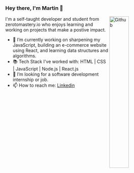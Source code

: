 ### Hey there, I'm Martin  👋

<img width="35%" align="right" alt="Github" src="https://user-images.githubusercontent.com/48678280/88862734-4903af80-d201-11ea-968b-9c939d88a37c.gif" />

I'm a self-taught developer and student from zerotomastery.io who enjoys learning and working on projects that make a postive impact. 

- 🔭 I’m currently working on sharpening my JavaScript, building an e-commerce website using React, and learning data structures and algorithms. 
- 📚 Tech Stack I've worked with: HTML | CSS | JavaScript | Node.js | React.js
- 👯 I’m looking for a software development internship or job. 
- 📫 How to reach me: [Linkedin](https://www.linkedin.com/in/martin-b-1362a5223/) 

